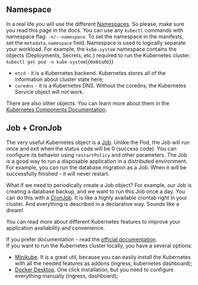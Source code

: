 ## Namespace

In a real life you will use the different [Namespaces](https://kubernetes.io/docs/concepts/overview/working-with-objects/namespaces). So please, make sure you read this page in the docs. You can use any `kubectl` commands with namespace flag: `-n/--namespace`. To set the namespace in the manifests, set the `metadata.namespace` field. Namespace is used to logically separate your workload. For example, the `kube-system` namespace contains the objects (Deployments, Secrets, etc.) required to run the Kubernetes cluster: `kubectl get pod -n kube-system`{{execute}}

- `etcd` - it is a Kubernetes backend. Kubernetes stores all of the information about cluster state here;
- `coredns` - it is a Kubernetes DNS. Without the coredns, the Kubernetes Service object will not work.

There are also other objects. You can learn more about them in the [Kubernetes Components Documentation](https://kubernetes.io/docs/concepts/overview/components).

## Job + CronJob

The very useful Kubernetes object is a [Job](https://kubernetes.io/docs/concepts/workloads/controllers/job). Unlike the Pod, the Job will run once and exit when the status code will be 0 (success code). You can configure its behavior using `restartPolicy` and other parameters. The Job is a good way to run a disposable application in a distributed environment. For example, you can run the database migration as a Job. When it will be successfully finished - it will never restart.

What if we need to periodically create a Job object? For example, our Job is creating a database backup, and we want to run this Job once a day. You can do this with a [CronJob](https://kubernetes.io/docs/concepts/workloads/controllers/cron-jobs). It is like a highly available crontab right in your cluster. And everything is described in a declarative way. Sounds like a dream!

You can read more about different Kubernetes features to improve your application availability and convenience.

If you prefer documentation - read the [official documentation](https://kubernetes.io/docs/home).  
If you want to run the Kubernetes cluster locally, you have a several options:
- [Minikube](https://minikube.sigs.k8s.io/docs/start). It is a great util, because you can easily install the Kubernetes with all the needed features as addons (ingress, kubernetes dashboard);
- [Docker Desktop](https://birthday.play-with-docker.com/kubernetes-docker-desktop). One click installation, but you need to configure everything manually (ingress, dashboard);
